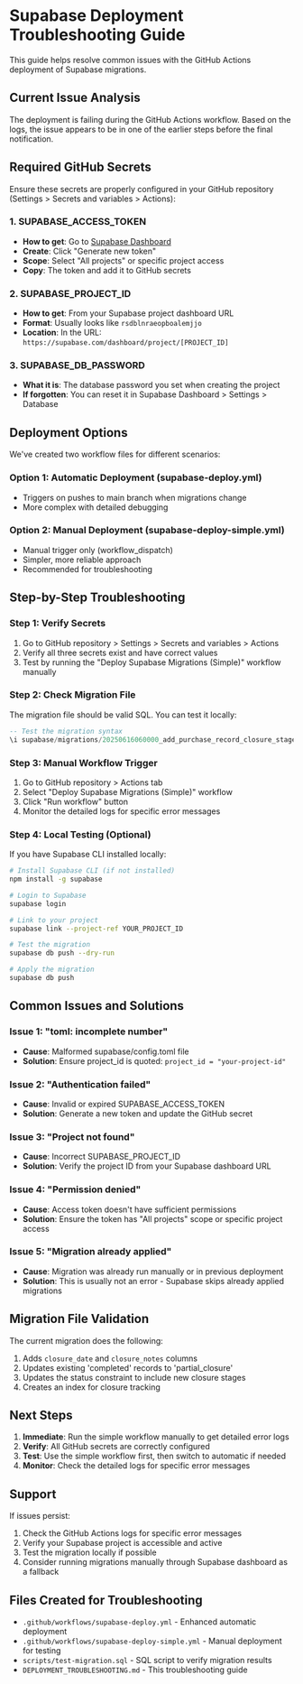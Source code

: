 # Supabase Deployment Troubleshooting Guide

This guide helps resolve common issues with the GitHub Actions deployment of Supabase migrations.

## Current Issue Analysis

The deployment is failing during the GitHub Actions workflow. Based on the logs, the issue appears to be in one of the earlier steps before the final notification.

## Required GitHub Secrets

Ensure these secrets are properly configured in your GitHub repository (Settings > Secrets and variables > Actions):

### 1. SUPABASE_ACCESS_TOKEN
- **How to get**: Go to [Supabase Dashboard](https://supabase.com/dashboard/account/tokens)
- **Create**: Click "Generate new token"
- **Scope**: Select "All projects" or specific project access
- **Copy**: The token and add it to GitHub secrets

### 2. SUPABASE_PROJECT_ID
- **How to get**: From your Supabase project dashboard URL
- **Format**: Usually looks like `rsdblnraeopboalemjjo`
- **Location**: In the URL: `https://supabase.com/dashboard/project/[PROJECT_ID]`

### 3. SUPABASE_DB_PASSWORD
- **What it is**: The database password you set when creating the project
- **If forgotten**: You can reset it in Supabase Dashboard > Settings > Database

## Deployment Options

We've created two workflow files for different scenarios:

### Option 1: Automatic Deployment (supabase-deploy.yml)
- Triggers on pushes to main branch when migrations change
- More complex with detailed debugging

### Option 2: Manual Deployment (supabase-deploy-simple.yml)
- Manual trigger only (workflow_dispatch)
- Simpler, more reliable approach
- Recommended for troubleshooting

## Step-by-Step Troubleshooting

### Step 1: Verify Secrets
1. Go to GitHub repository > Settings > Secrets and variables > Actions
2. Verify all three secrets exist and have correct values
3. Test by running the "Deploy Supabase Migrations (Simple)" workflow manually

### Step 2: Check Migration File
The migration file should be valid SQL. You can test it locally:

```sql
-- Test the migration syntax
\i supabase/migrations/20250616060000_add_purchase_record_closure_stages.sql
```

### Step 3: Manual Workflow Trigger
1. Go to GitHub repository > Actions tab
2. Select "Deploy Supabase Migrations (Simple)" workflow
3. Click "Run workflow" button
4. Monitor the detailed logs for specific error messages

### Step 4: Local Testing (Optional)
If you have Supabase CLI installed locally:

```bash
# Install Supabase CLI (if not installed)
npm install -g supabase

# Login to Supabase
supabase login

# Link to your project
supabase link --project-ref YOUR_PROJECT_ID

# Test the migration
supabase db push --dry-run

# Apply the migration
supabase db push
```

## Common Issues and Solutions

### Issue 1: "toml: incomplete number"
- **Cause**: Malformed supabase/config.toml file
- **Solution**: Ensure project_id is quoted: `project_id = "your-project-id"`

### Issue 2: "Authentication failed"
- **Cause**: Invalid or expired SUPABASE_ACCESS_TOKEN
- **Solution**: Generate a new token and update the GitHub secret

### Issue 3: "Project not found"
- **Cause**: Incorrect SUPABASE_PROJECT_ID
- **Solution**: Verify the project ID from your Supabase dashboard URL

### Issue 4: "Permission denied"
- **Cause**: Access token doesn't have sufficient permissions
- **Solution**: Ensure the token has "All projects" scope or specific project access

### Issue 5: "Migration already applied"
- **Cause**: Migration was already run manually or in previous deployment
- **Solution**: This is usually not an error - Supabase skips already applied migrations

## Migration File Validation

The current migration does the following:
1. Adds `closure_date` and `closure_notes` columns
2. Updates existing 'completed' records to 'partial_closure'
3. Updates the status constraint to include new closure stages
4. Creates an index for closure tracking

## Next Steps

1. **Immediate**: Run the simple workflow manually to get detailed error logs
2. **Verify**: All GitHub secrets are correctly configured
3. **Test**: Use the simple workflow first, then switch to automatic if needed
4. **Monitor**: Check the detailed logs for specific error messages

## Support

If issues persist:
1. Check the GitHub Actions logs for specific error messages
2. Verify your Supabase project is accessible and active
3. Test the migration locally if possible
4. Consider running migrations manually through Supabase dashboard as a fallback

## Files Created for Troubleshooting

- `.github/workflows/supabase-deploy.yml` - Enhanced automatic deployment
- `.github/workflows/supabase-deploy-simple.yml` - Manual deployment for testing
- `scripts/test-migration.sql` - SQL script to verify migration results
- `DEPLOYMENT_TROUBLESHOOTING.md` - This troubleshooting guide
